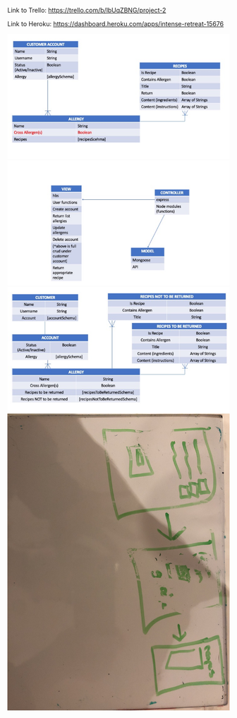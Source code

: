 
Link to Trello: https://trello.com/b/lbUqZBNG/project-2

Link to Heroku: https://dashboard.heroku.com/apps/intense-retreat-15676


<img src="final_erd.jpg" alt="final erd">
<img src="more_brainstorming.jpg" alt="more brainstorming">
<img src="original_erd_and_brainstorm.jpg" alt="first erd">
<img src="wireframe_proj_2.jpg" alt="wireframe">

